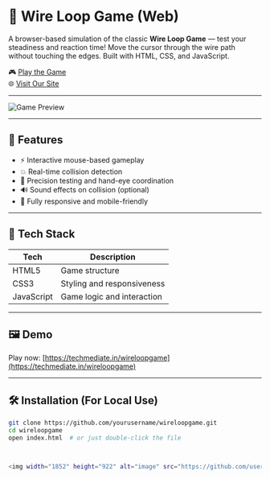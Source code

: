
# 🔌 Wire Loop Game (Web)

A browser-based simulation of the classic **Wire Loop Game** — test your steadiness and reaction time! Move the cursor through the wire path without touching the edges. Built with HTML, CSS, and JavaScript.

🎮 [Play the Game](https://techmediate.in/wireloopgame)  
🌐 [Visit Our Site](https://techmediate.in)

---

![Game Preview](https://techmediate.in/assets/images/wireloop-preview.png) <!-- Replace with your actual preview image -->

---

## 🚀 Features

- ⚡ Interactive mouse-based gameplay
- 💥 Real-time collision detection
- 🎯 Precision testing and hand-eye coordination
- 🔊 Sound effects on collision (optional)
- 📱 Fully responsive and mobile-friendly

---

## 🧰 Tech Stack

| Tech       | Description                 |
|------------|-----------------------------|
| HTML5      | Game structure              |
| CSS3       | Styling and responsiveness  |
| JavaScript | Game logic and interaction  |

---

## 🖼️ Demo

Play now: [https://techmediate.in/wireloopgame](https://techmediate.in/wireloopgame)

---

## 🛠️ Installation (For Local Use)

```bash
git clone https://github.com/yourusername/wireloopgame.git
cd wireloopgame
open index.html  # or just double-click the file



<img width="1852" height="922" alt="image" src="https://github.com/user-attachments/assets/3321b26d-ff5e-4edf-a0ba-02aafd3038e9" />

